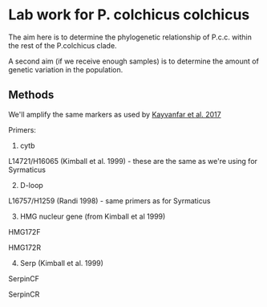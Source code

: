 # Lab work for P. colchicus colchicus

The aim here is to determine the phylogenetic relationship of P.c.c. within the rest of the P.colchicus clade. 

A second aim (if we receive enough samples) is to determine the amount of genetic variation in the population. 


## Methods

We'll amplify the same markers as used by [Kayvanfar et al. 2017](https://onlinelibrary.wiley.com/doi/pdf/10.1111/ibi.12455)

Primers: 

1. cytb 

L14721/H16065 (Kimball et al. 1999) - these are the same as we're using for Syrmaticus


2. D-loop

L16757/H1259 (Randi 1998) - same primers as for Syrmaticus


3. HMG nucleur gene (from Kimball et al 1999)

HMG172F 

HMG172R


4. Serp (Kimball et al. 1999)

SerpinCF 

SerpinCR
